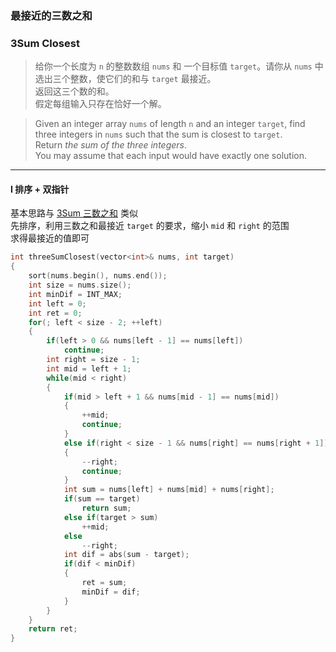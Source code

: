 ### 最接近的三数之和
### 3Sum Closest

> 给你一个长度为 `n` 的整数数组 `nums` 和 一个目标值 `target`。请你从 `nums` 中选出三个整数，使它们的和与 `target` 最接近。  
> 返回这三个数的和。  
> 假定每组输入只存在恰好一个解。  

> Given an integer array `nums` of length `n` and an integer `target`, find three integers in `nums` such that the sum is closest to `target`.  
> Return *the sum of the three integers*.  
> You may assume that each input would have exactly one solution.  

----------

#### I 排序 + 双指针

基本思路与 [3Sum 三数之和](./%230015%203%20Sum%20三数之和.md) 类似  
先排序，利用三数之和最接近 `target` 的要求，缩小 `mid` 和 `right` 的范围  
求得最接近的值即可

```cpp
int threeSumClosest(vector<int>& nums, int target) 
{
    sort(nums.begin(), nums.end());
    int size = nums.size();
    int minDif = INT_MAX;
    int left = 0;
    int ret = 0;
    for(; left < size - 2; ++left)
    {
        if(left > 0 && nums[left - 1] == nums[left])
            continue;
        int right = size - 1;
        int mid = left + 1;
        while(mid < right)
        {
            if(mid > left + 1 && nums[mid - 1] == nums[mid])
            {
                ++mid;
                continue;
            }
            else if(right < size - 1 && nums[right] == nums[right + 1])
            {
                --right;
                continue;
            }
            int sum = nums[left] + nums[mid] + nums[right];
            if(sum == target)
                return sum;
            else if(target > sum)
                ++mid;
            else
                --right;
            int dif = abs(sum - target);
            if(dif < minDif)
            {
                ret = sum;
                minDif = dif;
            }
        }
    }
    return ret;
}
```
